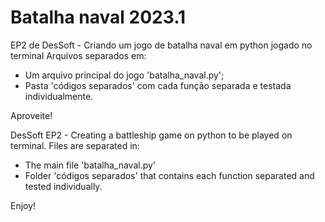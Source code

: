 # Batalha naval 2023.1

EP2 de DesSoft - Criando um jogo de batalha naval em python jogado no terminal
Arquivos separados em: 
  - Um arquivo principal do jogo 'batalha_naval.py';
  - Pasta 'códigos separados' com cada função separada e testada individualmente.

Aproveite!


DesSoft EP2 - Creating a battleship game on python to be played on terminal.
Files are separated in:
  - The main file 'batalha_naval.py'
  - Folder 'códigos separados' that contains each function separated and tested individually.

Enjoy!
